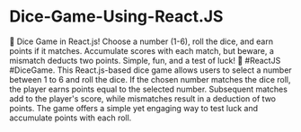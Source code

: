 # Dice-Game-Using-React.JS
🎲 Dice Game in React.js! Choose a number (1-6), roll the dice, and earn points if it matches. Accumulate scores with each match, but beware, a mismatch deducts two points. Simple, fun, and a test of luck! 🚀 #ReactJS #DiceGame.
This React.js-based dice game allows users to select a number between 1 to 6 and roll the dice. If the chosen number matches the dice roll, the player earns points equal to the selected number. Subsequent matches add to the player's score, while mismatches result in a deduction of two points. The game offers a simple yet engaging way to test luck and accumulate points with each roll.
